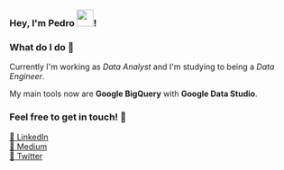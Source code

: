 ### Hey, I'm Pedro <img src="https://media.giphy.com/media/hvRJCLFzcasrR4ia7z/giphy.gif" width="30px">!

### What do I do :disguised_face:

Currently I'm working as _Data Analyst_ and I'm studying to being a _Data Engineer_.

My main tools now are **Google BigQuery** with **Google Data Studio**.

### Feel free to get in touch! :slightly_smiling_face:

[:handbag: LinkedIn](https://www.linkedin.com/in/pedrohsuzanopinheiro/) <br>
[:open_book: Medium](https://medium.com/@pedro.hsuzanopinheiro) <br>
[:hatched_chick: Twitter](https://twitter.com/thvmbnail)